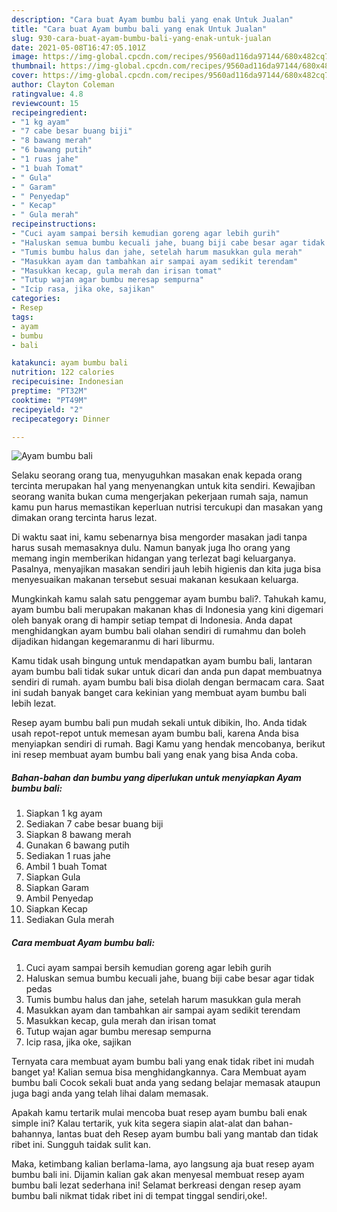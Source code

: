```yaml
---
description: "Cara buat Ayam bumbu bali yang enak Untuk Jualan"
title: "Cara buat Ayam bumbu bali yang enak Untuk Jualan"
slug: 930-cara-buat-ayam-bumbu-bali-yang-enak-untuk-jualan
date: 2021-05-08T16:47:05.101Z
image: https://img-global.cpcdn.com/recipes/9560ad116da97144/680x482cq70/ayam-bumbu-bali-foto-resep-utama.jpg
thumbnail: https://img-global.cpcdn.com/recipes/9560ad116da97144/680x482cq70/ayam-bumbu-bali-foto-resep-utama.jpg
cover: https://img-global.cpcdn.com/recipes/9560ad116da97144/680x482cq70/ayam-bumbu-bali-foto-resep-utama.jpg
author: Clayton Coleman
ratingvalue: 4.8
reviewcount: 15
recipeingredient:
- "1 kg ayam"
- "7 cabe besar buang biji"
- "8 bawang merah"
- "6 bawang putih"
- "1 ruas jahe"
- "1 buah Tomat"
- " Gula"
- " Garam"
- " Penyedap"
- " Kecap"
- " Gula merah"
recipeinstructions:
- "Cuci ayam sampai bersih kemudian goreng agar lebih gurih"
- "Haluskan semua bumbu kecuali jahe, buang biji cabe besar agar tidak pedas"
- "Tumis bumbu halus dan jahe, setelah harum masukkan gula merah"
- "Masukkan ayam dan tambahkan air sampai ayam sedikit terendam"
- "Masukkan kecap, gula merah dan irisan tomat"
- "Tutup wajan agar bumbu meresap sempurna"
- "Icip rasa, jika oke, sajikan"
categories:
- Resep
tags:
- ayam
- bumbu
- bali

katakunci: ayam bumbu bali 
nutrition: 122 calories
recipecuisine: Indonesian
preptime: "PT32M"
cooktime: "PT49M"
recipeyield: "2"
recipecategory: Dinner

---
```



![Ayam bumbu bali](https://img-global.cpcdn.com/recipes/9560ad116da97144/680x482cq70/ayam-bumbu-bali-foto-resep-utama.jpg)

Selaku seorang orang tua, menyuguhkan masakan enak kepada orang tercinta merupakan hal yang menyenangkan untuk kita sendiri. Kewajiban seorang  wanita bukan cuma mengerjakan pekerjaan rumah saja, namun kamu pun harus memastikan keperluan nutrisi tercukupi dan masakan yang dimakan orang tercinta harus lezat.

Di waktu  saat ini, kamu sebenarnya bisa mengorder masakan jadi tanpa harus susah memasaknya dulu. Namun banyak juga lho orang yang memang ingin memberikan hidangan yang terlezat bagi keluarganya. Pasalnya, menyajikan masakan sendiri jauh lebih higienis dan kita juga bisa menyesuaikan makanan tersebut sesuai makanan kesukaan keluarga. 



Mungkinkah kamu salah satu penggemar ayam bumbu bali?. Tahukah kamu, ayam bumbu bali merupakan makanan khas di Indonesia yang kini digemari oleh banyak orang di hampir setiap tempat di Indonesia. Anda dapat menghidangkan ayam bumbu bali olahan sendiri di rumahmu dan boleh dijadikan hidangan kegemaranmu di hari liburmu.

Kamu tidak usah bingung untuk mendapatkan ayam bumbu bali, lantaran ayam bumbu bali tidak sukar untuk dicari dan anda pun dapat membuatnya sendiri di rumah. ayam bumbu bali bisa diolah dengan bermacam cara. Saat ini sudah banyak banget cara kekinian yang membuat ayam bumbu bali lebih lezat.

Resep ayam bumbu bali pun mudah sekali untuk dibikin, lho. Anda tidak usah repot-repot untuk memesan ayam bumbu bali, karena Anda bisa menyiapkan sendiri di rumah. Bagi Kamu yang hendak mencobanya, berikut ini resep membuat ayam bumbu bali yang enak yang bisa Anda coba.

<!--inarticleads1-->

##### Bahan-bahan dan bumbu yang diperlukan untuk menyiapkan Ayam bumbu bali:

1. Siapkan 1 kg ayam
1. Sediakan 7 cabe besar buang biji
1. Siapkan 8 bawang merah
1. Gunakan 6 bawang putih
1. Sediakan 1 ruas jahe
1. Ambil 1 buah Tomat
1. Siapkan  Gula
1. Siapkan  Garam
1. Ambil  Penyedap
1. Siapkan  Kecap
1. Sediakan  Gula merah




<!--inarticleads2-->

##### Cara membuat Ayam bumbu bali:

1. Cuci ayam sampai bersih kemudian goreng agar lebih gurih
1. Haluskan semua bumbu kecuali jahe, buang biji cabe besar agar tidak pedas
1. Tumis bumbu halus dan jahe, setelah harum masukkan gula merah
1. Masukkan ayam dan tambahkan air sampai ayam sedikit terendam
1. Masukkan kecap, gula merah dan irisan tomat
1. Tutup wajan agar bumbu meresap sempurna
1. Icip rasa, jika oke, sajikan




Ternyata cara membuat ayam bumbu bali yang enak tidak ribet ini mudah banget ya! Kalian semua bisa menghidangkannya. Cara Membuat ayam bumbu bali Cocok sekali buat anda yang sedang belajar memasak ataupun juga bagi anda yang telah lihai dalam memasak.

Apakah kamu tertarik mulai mencoba buat resep ayam bumbu bali enak simple ini? Kalau tertarik, yuk kita segera siapin alat-alat dan bahan-bahannya, lantas buat deh Resep ayam bumbu bali yang mantab dan tidak ribet ini. Sungguh taidak sulit kan. 

Maka, ketimbang kalian berlama-lama, ayo langsung aja buat resep ayam bumbu bali ini. Dijamin kalian gak akan menyesal membuat resep ayam bumbu bali lezat sederhana ini! Selamat berkreasi dengan resep ayam bumbu bali nikmat tidak ribet ini di tempat tinggal sendiri,oke!.


